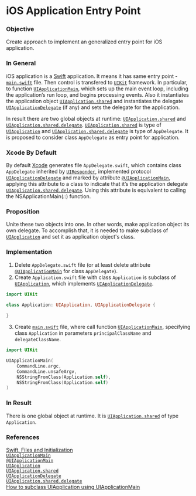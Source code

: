 # iOS Application Entry Point

### Objective

Create approach to implement an generalized entry point for iOS application.

### In General

iOS application is a [Swift](https://swift.org/) application. It means it has same entry point - [`main.swift`](https://developer.apple.com/swift/blog/?id=7) file. Then control is transfered to [`UIKit`](https://developer.apple.com/documentation/uikit) framework. In particular, to function [`UIApplicationMain`](https://developer.apple.com/documentation/uikit/1622933-uiapplicationmain), which sets up the main event loop, including the application’s run loop, and begins processing events. Also it instantiates the application object [`UIApplication.shared`](https://developer.apple.com/documentation/uikit/uiapplication/1622975-shared) and instantiates the delegate [`UIApplicationDelegate`](https://developer.apple.com/documentation/uikit/uiapplicationdelegate) (if any) and sets the delegate for the application.

In result there are two global objects at runtime: [`UIApplication.shared`](https://developer.apple.com/documentation/uikit/uiapplication/1622975-shared) and [`UIApplication.shared.delegate`](https://developer.apple.com/documentation/uikit/uiapplication/1622936-delegate). [`UIApplication.shared`](https://developer.apple.com/documentation/uikit/uiapplication/1622975-shared) is type of [`UIApplication`](https://developer.apple.com/documentation/uikit/uiapplication)
and
[`UIApplication.shared.delegate`](https://developer.apple.com/documentation/uikit/uiapplication/1622936-delegate) is type of `AppDelegate`. It is proposed to consider class `AppDelegate` as entry point for application.

### Xcode By Default

By default [Xcode](https://developer.apple.com/xcode/) generates file `AppDelegate.swift`, which contains class `AppDelegate` inherited by [`UIResponder`](https://developer.apple.com/documentation/uikit/uiresponder), implemented protocol [`UIApplicationDelegate`](https://developer.apple.com/documentation/uikit/uiapplicationdelegate) and marked by attribute [`@UIApplicationMain`](https://docs.swift.org/swift-book/ReferenceManual/Attributes.html), applying this attribute to a class to indicate that it’s the application delegate [`UIApplication.shared.delegate`](https://developer.apple.com/documentation/uikit/uiapplication/1622936-delegate). Using this attribute is equivalent to calling the NSApplicationMain(_:_:) function.

### Proposition

Unite these two objects into one. In other words, make application object its own delegate. To accomplish that, it is needed to make subclass of [`UIApplication`](https://developer.apple.com/documentation/uikit/uiapplication) and set it as  application object's class.

### Implementation

1. Delete `AppDelegate.swift` file (or at least delete attribute [`@UIApplicationMain`](https://docs.swift.org/swift-book/ReferenceManual/Attributes.html) for class `AppDelegate`).
2. Create `Application.swift` file with class `Application` is subclass of [`UIApplication`](https://developer.apple.com/documentation/uikit/uiapplication), which implements [`UIApplicationDelegate`](https://developer.apple.com/documentation/uikit/uiapplicationdelegate).

``` swift
import UIKit

class Application: UIApplication, UIApplicationDelegate {
  
}
```

3. Create [`main.swift`](https://developer.apple.com/swift/blog/?id=7) file, where call function [`UIApplicationMain`](https://developer.apple.com/documentation/uikit/1622933-uiapplicationmain), specifying class `Application` in parameters `principalClassName` and `delegateClassName`.

``` swift
import UIKit

UIApplicationMain(
    CommandLine.argc,
    CommandLine.unsafeArgv, 
    NSStringFromClass(Application.self),
    NSStringFromClass(Application.self)
)
```

### In Result

There is one global object at runtime. It is [`UIApplication.shared`](https://developer.apple.com/documentation/uikit/uiapplication/1622975-shared) of type `Application`.

### References
[Swift. Files and Initialization](https://developer.apple.com/swift/blog/?id=7)\
[`UIApplicationMain`](https://developer.apple.com/documentation/uikit/1622933-uiapplicationmain)\
[`@UIApplicationMain`](https://docs.swift.org/swift-book/ReferenceManual/Attributes.html)\
[`UIApplication`](https://developer.apple.com/documentation/uikit/uiapplication)\
[`UIApplication.shared`](https://developer.apple.com/documentation/uikit/uiapplication/1622975-shared)\
[`UIApplicationDelegate`](https://developer.apple.com/documentation/uikit/uiapplicationdelegate)\
[`UIApplication.shared.delegate`](https://developer.apple.com/documentation/uikit/uiapplication/1622936-delegate)\
[How to subclass UIApplication using UIApplicationMain](https://www.hackingwithswift.com/example-code/uikit/how-to-subclass-uiapplication-using-uiapplicationmain)
